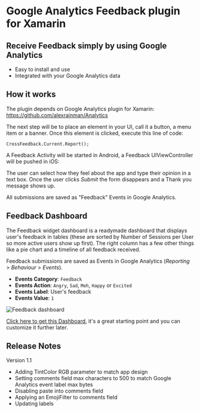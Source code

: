 
# Google Analytics Feedback plugin for Xamarin

## Receive Feedback simply by using Google Analytics

* Easy to install and use
* Integrated with your Google Analytics data

## How it works

The plugin depends on Google Analytics plugin for Xamarin: https://github.com/alexrainman/Analytics

The next step will be to place an element in your UI, call it a button, a menu item or a banner. Once this element is clicked, execute this line of code:

```
CrossFeedback.Current.Report();
```

A Feedback Activity will be started in Android, a Feedback UIViewController will be pushed in iOS:



The user can select how they feel about the app and type their opinion in a text box. Once the user clicks <em>Submit</em> the form disappears and a Thank you message shows up.

All submissions are saved as "Feedback" Events in Google Analytics.

## Feedback Dashboard

The Feedback widget dashboard is a readymade dashboard that displays user's feedback in tables (these are sorted by Number of Sessions per User so more active users show up first). The right column has a few other things like a pie chart and a timeline of all feedback received.

Feedback submissions are saved as Events in Google Analytics (<em>Reporting</em> > <em>Behaviour</em> > <em>Events</em>).

- **Events Category**: <code>Feedback</code>
- **Events Action**: <code>Angry</code>, <code>Sad</code>, <code>Meh</code>, <code>Happy</code> or <code>Excited</code>
- **Events Label**: User's feedback
- **Events Value**: <code>1</code>

![Feedback dashboard](https://cloud.githubusercontent.com/assets/141241/6202018/df394a10-b4ce-11e4-9b75-047aaf44c511.png)

<a href="https://www.google.com/analytics/web/template?uid=DcXKkhvbT1GSHHcOrdkGoA">Click here to get this Dashboard</a>, it's a great starting point and you can customize it further later.

## Release Notes

Version 1.1

- Adding TintColor RGB parameter to match app design
- Setting comments field max characters to 500 to match Google Analytics event label max bytes
- Disabling paste into comments field
- Applying an EmojiFilter to comments field
- Updating labels
